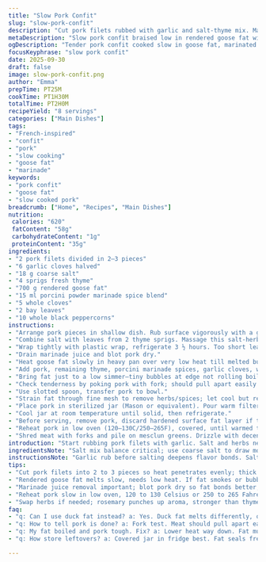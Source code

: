 ```yaml
---
title: "Slow Pork Confit"
slug: "slow-pork-confit"
description: "Cut pork filets rubbed with garlic and salt-thyme mix. Marinated 3 ½ hours in fridge. Simmered in rendered goose fat with herbs and whole spices till meat tender and falling apart. Meat then cooled submerged in fat for preservation. Reheat in oven; shred. Serve on greens with olive oil and balsamic drizzle. No gluten, dairy, eggs or nuts."
metaDescription: "Slow pork confit braised low in rendered goose fat with herbs and spices. Marinated with garlic, salt, thyme. Tender, shreddable meat served on greens with balsamic oil."
ogDescription: "Tender pork confit cooked slow in goose fat, marinated hours with garlic and thyme. Shred, serve on greens. Low simmer key. Rich yet light texture."
focusKeyphrase: "slow pork confit"
date: 2025-09-30
draft: false
image: slow-pork-confit.png
author: "Emma"
prepTime: PT25M
cookTime: PT1H30M
totalTime: PT2H0M
recipeYield: "8 servings"
categories: ["Main Dishes"]
tags:
- "French-inspired"
- "confit"
- "pork"
- "slow cooking"
- "goose fat"
- "marinade"
keywords:
- "pork confit"
- "goose fat"
- "slow cooked pork"
breadcrumb: ["Home", "Recipes", "Main Dishes"]
nutrition: 
 calories: "620"
 fatContent: "58g"
 carbohydrateContent: "1g"
 proteinContent: "35g"
ingredients:
- "2 pork filets divided in 2–3 pieces"
- "6 garlic cloves halved"
- "18 g coarse salt"
- "4 sprigs fresh thyme"
- "700 g rendered goose fat"
- "15 ml porcini powder marinade spice blend"
- "5 whole cloves"
- "2 bay leaves"
- "10 whole black peppercorns"
instructions:
- "Arrange pork pieces in shallow dish. Rub surface vigorously with a garlic clove half."
- "Combine salt with leaves from 2 thyme sprigs. Massage this salt-herb mix into pork outside."
- "Wrap tightly with plastic wrap, refrigerate 3 ½ hours. Too short leaves it bland; over 4 hours dries out."
- "Drain marinade juice and blot pork dry."
- "Heat goose fat slowly in heavy pan over very low heat till melted but not smoking."
- "Add pork, remaining thyme, porcini marinade spices, garlic cloves, whole cloves, bay leaves, peppercorns. Pork must be submerged completely."
- "Bring fat just to a low simmer—tiny bubbles at edge not rolling boil. Cook gently ~1¾ hours. Stir occasionally; listen for gentle crackle and fat sound."
- "Check tenderness by poking pork with fork; should pull apart easily with slight resistance."
- "Use slotted spoon, transfer pork to bowl."
- "Strain fat through fine mesh to remove herbs/spices; let cool but remain liquid."
- "Place pork in sterilized jar (Mason or equivalent). Pour warm filtered fat over until fully covered."
- "Cool jar at room temperature until solid, then refrigerate."
- "Before serving, remove pork, discard hardened surface fat layer if thick or grayish."
- "Reheat pork in low oven (120–130C/250–265F), covered, until warmed through and soft."
- "Shred meat with forks and pile on mesclun greens. Drizzle with decent olive oil and balsamic vinegar."
introduction: "Start rubbing pork filets with garlic. Salt and herbs next. Rest in fridge, 3½ hours. Marinate just right or pork turns dry or bland. Fat choice matters - goose fat melts slow, flavors right. Can swap with duck, but texture will shift. Low simmer crucial; bubbling fat screams trouble. My first batch boiled—ruined everything. Smell thickens, meat softens gently. Strain fat carefully—bits spoil shelf life. Cold storage, fat seals freshness. Reheat slow under the foil or in a covered dish; avoids drying out. Shred tender pork, toss on peppery greens. Olive oil, balsamic splash finish. No fancy frills. Just old-school cooking patience."
ingredientsNote: "Salt mix balance critical; use coarse salt to draw moisture without curing too hard. Fresh thyme essential but can substitute with rosemary for punchier aroma. Porcini powder replaces traditional pickling spices, adds earthy note I like. Goose fat for classic texture, but duck or even pork lard works in pinch—goose is richest. Garlic split but not crushed; leaves gentle aroma without bitterness. Whole spices—cloves, bay, peppercorn—don’t overpower if quantity respected. Make sure pork fully submerged; air causes oxidation and off-flavors. Marble-cut filets better than lean for moist confit. Maintain low temp to avoid drying meat. Resting pork after marinade speeds taste absorption and texture balance."
instructionsNote: "Garlic rub before salting deepens flavor bonds. Salt-herb rub crucial for early seasoning; skip and pork tastes flat. Cover tightly to prevent fridge smells contaminating meat. Don’t rush marinade—min 3 hours but max ~4 else shriveled texture. Dry pork well; excess moisture disrupts fat integration. Melt fat on very low heat; quick heating burns and tastes acrid. Simmer means fat barely bubbles—not a rolling boil. Stir occasionally prevents spice clumping and uneven cooking. Check tenderness by fork, not clock. Too early = chewy. Too late = mushy. Strain fat while warm—not hot; retain flavor but prevent cloudiness. Cool fat in container to solidify fat seal. Reheating must be gentle; microwave kills texture. Shredded pork needs balance between moistness and dry edges—remove thick fat layer. Serve on peppery greens, add contrast with acid and oil. Keeps well weeks in fridge; taste improves a bit over time."
tips:
- "Cut pork filets into 2 to 3 pieces so heat penetrates evenly; thick chunks slow down cooking and risk drying out. Rub garlic halves firmly but don’t crush; release aroma without bitterness. Salt and fresh thyme crushed together breaks tissue for deeper flavor. Wrap tight in plastic to keep fridge odors away. Three and a half hours marinading hits balance; longer dries out proteins."
- "Rendered goose fat melts slow, needs low heat. If fat smokes or bubbles fast—too hot. Simmer fat barely bubbling, like tiny edge bubbles not a boil. Use heavy pan to keep heat steady. Stir spices gently, no clumps or floating. Cloves, bay leaves, peppercorns give mild infusion. Whole spices not ground maintain texture. Check pork by fork poke, meat should give with slight pull, not mushy nor stiff."
- "Marinade juice removal important; blot pork dry so fat bonds better, prevents watery stew effect. After cooking, skim pork carefully with slotted spoon, no bits left in fat or cloudy seal. Pour fat warm but not hot over meat in jar, steady pour to avoid trapped air bubbles causing oxidation. Cool at room temp until solid fat seal. Refrigerate next. Surface fat may gray or thicken; remove that layer before reheating."
- "Reheat pork slow in low oven, 120 to 130 Celsius or 250 to 265 Fahrenheit, covered dish or foil wrap to hold moisture. Oven method avoids drying edges you get in microwaves. Shred pork with fork tines; look for slight moisture sheen, not dry stringy fibre. Plate on peppery mesclun or arugula greens, drizzle good olive oil and sharp balsamic vinegar for contrast. Keeps weeks refrigerated; flavor deepens, fat seals freshness."
- "Swap herbs if needed; rosemary punches up aroma, stronger than thyme. Porcini powder stands in for spice blends, earthy layer without seasoning overload. Duck fat or pork lard can replace goose fat, but texture and flavor lighten or change mouthfeel. Garlic halves uncrushed for mild aroma. Always check cooking temp visually and by listening—fat cracking softly means right temp, louder bubbling or boiling kills texture. Timing varies on pork cut thickness."
faq:
- "q: Can I use duck fat instead? a: Yes. Duck fat melts differently, quicker; flavor less intense. Texture lighter but similar. Adjust cooking time slightly, watch heat low. Fat type changes mouthfeel mostly, not much else."
- "q: How to tell pork is done? a: Fork test. Meat should pull apart easy with some resistance; not falling apart mushy nor tight. Look for gentle fat crackle sound, slight bubbling at simmer edge only. Visual: meat soft but holds shape. Don’t rush, timing flexible."
- "q: My fat boiled and pork tough. Fix? a: Lower heat way down. Fat must simmer softly or just warm. Rapid bubbling breaks meat fibers tough. If ruined, shred meat, use in stews or blending. Next try keep temp steady, stir gently, listen for small crackle."
- "q: How store leftovers? a: Covered jar in fridge best. Fat seals freshness weeks. Can freeze, but fat texture might change; thaw gently. Avoid air exposure or odors. Wrapped tight foil or airtight containers keep moisture and stop fridge smells. Use within two weeks for best taste."

---
```

